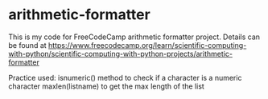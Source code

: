 # arithmetic-formatter
This is my code for FreeCodeCamp arithmetic formatter project. Details can be found at https://www.freecodecamp.org/learn/scientific-computing-with-python/scientific-computing-with-python-projects/arithmetic-formatter

Practice used:
isnumeric() method to check if a character is a numeric character
maxlen(listname) to get the max length of the list

